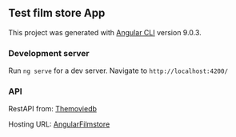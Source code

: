 ## Test film store App

This project was generated with [Angular CLI](https://github.com/angular/angular-cli) version 9.0.3.

### Development server

Run `ng serve` for a dev server. Navigate to `http://localhost:4200/`

### API 

RestAPI from: [Themoviedb](https://www.themoviedb.org/)

Hosting URL: [AngularFilmstore](https://angularfilmstore.web.app)
